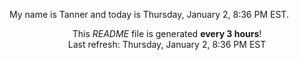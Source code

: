 My name is Tanner and today is Thursday, January 2, 8:36 PM EST.

<p align="center">This <i>README</i> file is generated <b>every 3 hours</b>!</br>Last refresh: Thursday, January 2, 8:36 PM EST<br /></p>
